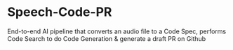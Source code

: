 # Speech-Code-PR
End-to-end AI pipeline that converts an audio file to a Code Spec, performs Code Search to do Code Generation & generate a draft PR on Github
